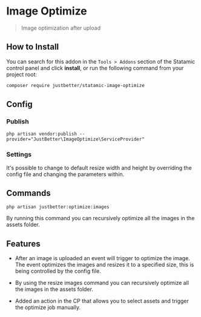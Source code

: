 # Image Optimize

> Image optimization after upload

## How to Install

You can search for this addon in the `Tools > Addons` section of the Statamic control panel and click **install**, or run the following command from your project root:

``` bash
composer require justbetter/statamic-image-optimize
```

## Config

### Publish

```
php artisan vendor:publish --provider="JustBetter\ImageOptimize\ServiceProvider"
```

### Settings

It's possible to change to default resize width and height by overriding the config file and changing the parameters within.


## Commands
```
php artisan justbetter:optimize:images
```

By running this command you can recursively optimize all the images in the assets folder.

## Features

- After an image is uploaded an event will trigger to optimize the image.
The event optimizes the images and resizes it to a specified size, this is being controlled by the config file.


- By using the resize images command you can recursively optimize all the images in the assets folder.


- Added an action in the CP that allows you to select assets and trigger the optimize job manually.
